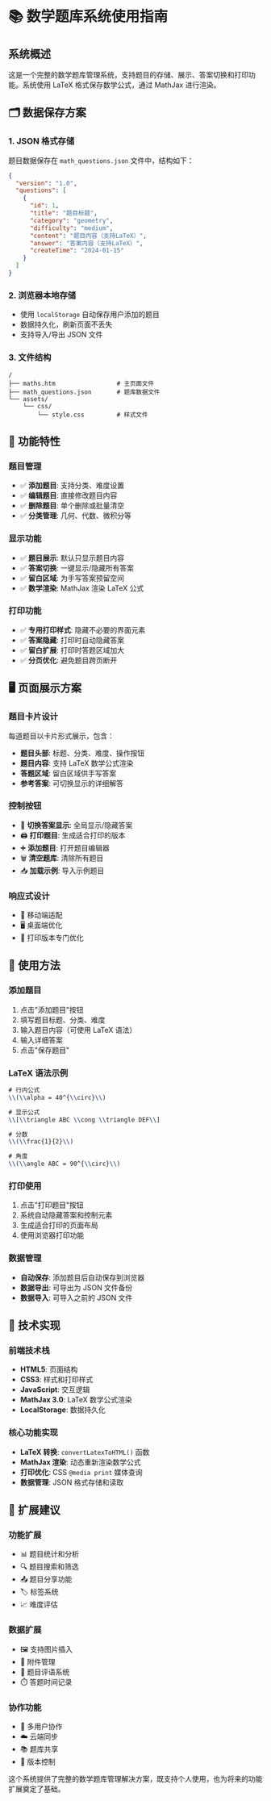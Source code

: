 # 📚 数学题库系统使用指南

## 系统概述

这是一个完整的数学题库管理系统，支持题目的存储、展示、答案切换和打印功能。系统使用 LaTeX 格式保存数学公式，通过 MathJax 进行渲染。

## 🗂️ 数据保存方案

### 1. JSON 格式存储
题目数据保存在 `math_questions.json` 文件中，结构如下：

```json
{
  "version": "1.0",
  "questions": [
    {
      "id": 1,
      "title": "题目标题",
      "category": "geometry",
      "difficulty": "medium", 
      "content": "题目内容（支持LaTeX）",
      "answer": "答案内容（支持LaTeX）",
      "createTime": "2024-01-15"
    }
  ]
}
```

### 2. 浏览器本地存储
- 使用 `localStorage` 自动保存用户添加的题目
- 数据持久化，刷新页面不丢失
- 支持导入/导出 JSON 文件

### 3. 文件结构
```
/
├── maths.htm                 # 主页面文件
├── math_questions.json       # 题库数据文件
└── assets/
    └── css/
        └── style.css         # 样式文件
```

## 🎯 功能特性

### 题目管理
- ✅ **添加题目**: 支持分类、难度设置
- ✅ **编辑题目**: 直接修改题目内容
- ✅ **删除题目**: 单个删除或批量清空
- ✅ **分类管理**: 几何、代数、微积分等

### 显示功能
- ✅ **题目展示**: 默认只显示题目内容
- ✅ **答案切换**: 一键显示/隐藏所有答案
- ✅ **留白区域**: 为手写答案预留空间
- ✅ **数学渲染**: MathJax 渲染 LaTeX 公式

### 打印功能
- ✅ **专用打印样式**: 隐藏不必要的界面元素
- ✅ **答案隐藏**: 打印时自动隐藏答案
- ✅ **留白扩展**: 打印时答题区域加大
- ✅ **分页优化**: 避免题目跨页断开

## 🖥️ 页面展示方案

### 题目卡片设计
每道题目以卡片形式展示，包含：
- **题目头部**: 标题、分类、难度、操作按钮
- **题目内容**: 支持 LaTeX 数学公式渲染
- **答题区域**: 留白区域供手写答案
- **参考答案**: 可切换显示的详细解答

### 控制按钮
- 🔄 **切换答案显示**: 全局显示/隐藏答案
- 🖨️ **打印题目**: 生成适合打印的版本
- ➕ **添加题目**: 打开题目编辑器
- 🗑️ **清空题库**: 清除所有题目
- 📥 **加载示例**: 导入示例题目

### 响应式设计
- 📱 移动端适配
- 🖥️ 桌面端优化
- 📄 打印版本专门优化

## 📝 使用方法

### 添加题目
1. 点击"添加题目"按钮
2. 填写题目标题、分类、难度
3. 输入题目内容（可使用 LaTeX 语法）
4. 输入详细答案
5. 点击"保存题目"

### LaTeX 语法示例
```latex
# 行内公式
\\(\\alpha = 40^{\\circ}\\)

# 显示公式  
\\[\\triangle ABC \\cong \\triangle DEF\\]

# 分数
\\(\\frac{1}{2}\\)

# 角度
\\(\\angle ABC = 90^{\\circ}\\)
```

### 打印使用
1. 点击"打印题目"按钮
2. 系统自动隐藏答案和控制元素
3. 生成适合打印的页面布局
4. 使用浏览器打印功能

### 数据管理
- **自动保存**: 添加题目后自动保存到浏览器
- **数据导出**: 可导出为 JSON 文件备份
- **数据导入**: 可导入之前的 JSON 文件

## 🔧 技术实现

### 前端技术栈
- **HTML5**: 页面结构
- **CSS3**: 样式和打印样式
- **JavaScript**: 交互逻辑
- **MathJax 3.0**: LaTeX 数学公式渲染
- **LocalStorage**: 数据持久化

### 核心功能实现
- **LaTeX 转换**: `convertLatexToHTML()` 函数
- **MathJax 渲染**: 动态重新渲染数学公式
- **打印优化**: CSS `@media print` 媒体查询
- **数据管理**: JSON 格式存储和读取

## 🚀 扩展建议

### 功能扩展
- 📊 题目统计和分析
- 🔍 题目搜索和筛选
- 📤 题目分享功能
- 🏷️ 标签系统
- 📈 难度评估

### 数据扩展
- 🖼️ 支持图片插入
- 📎 附件管理
- 📝 题目评语系统
- ⏱️ 答题时间记录

### 协作功能
- 👥 多用户协作
- ☁️ 云端同步
- 📚 题库共享
- 🔄 版本控制

这个系统提供了完整的数学题库管理解决方案，既支持个人使用，也为将来的功能扩展奠定了基础。
